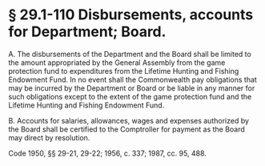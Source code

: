 # § 29.1-110 Disbursements, accounts for Department; Board.

<p>A. The disbursements of the Department and the Board shall be limited to the amount appropriated by the General Assembly from the game protection fund to expenditures from the Lifetime Hunting and Fishing Endowment Fund. In no event shall the Commonwealth pay obligations that may be incurred by the Department or Board or be liable in any manner for such obligations except to the extent of the game protection fund and the Lifetime Hunting and Fishing Endowment Fund.</p><p>B. Accounts for salaries, allowances, wages and expenses authorized by the Board shall be certified to the Comptroller for payment as the Board may direct by resolution.</p><p>Code 1950, §§ 29-21, 29-22; 1956, c. 337; 1987, cc. 95, 488.</p>